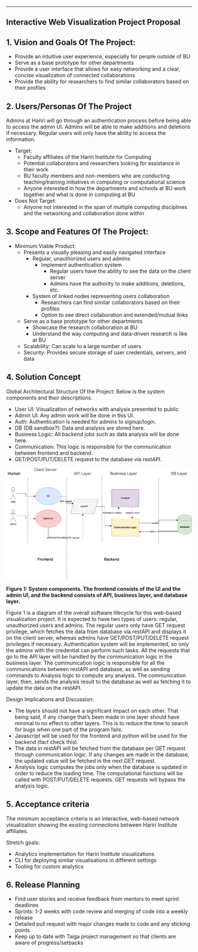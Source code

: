 ** **

## Interactive Web Visualization Project Proposal

## 1. Vision and Goals Of The Project:
* Provide an intuitive user experience, especially for people outside of BU
* Serve as a base prototype for other departments
* Provide a user interface that allows for easy networking and a clear, concise visualization of connected collaborations
* Provide the ability for researchers to find similar collaborators based on their profiles

## 2. Users/Personas Of The Project
Admins at Hariri will go through an authentication process before being able to access the admin UI. Admins will be able to make additions and deletions if necessary. Regular users will only have the ability to access the information.
* Target:
   * Faculty affiliates of the Hariri Institute for Computing
   * Potential collaborators and researchers looking for assistance in their work
   * BU faculty members and non-members who are conducting teaching/training initiatives in computing or computational science 
   * Anyone interested in how the departments and schools at BU work together and what is done in computing at BU
* Does Not Target:
   * Anyone not interested in the span of multiple computing disciplines and the networking and collaboration done within

## 3. Scope and Features Of The Project:
* Minimum Viable Product:
    * Presents a visually pleasing and easily navigated interface
        * Regular, unauthorized users and admins
            * Implement authentication system
                * Regular users have the ability to see the data on the client server
                * Admins have the authority to make additions, deletions, etc.
        * System of linked nodes representing users collaboration
            * Researchers can find similar collaborators based on their profiles
            * Option to see direct collaboration and extended/mutual links
    * Serve as a base prototype for other departments
        * Showcase the research collaboration at BU
        * Understand the way computing and data-driven research is like at BU
    * Scalability: Can scale to a large number of users
    * Security: Provides secure storage of user credentials, servers, and data

## 4. Solution Concept

Global Architectural Structure Of the Project:
Below is the system components and their descriptions.

* User UI: Visualization of networks with analysis presented to public
* Admin UI: Any admin work will be done in this UI.
* Auth: Authentication is needed for admins to signup/login.
* DB (DB sandbox?): Data and analysis are stored here. 
* Business Logic: All backend jobs such as data analysis will be done here. 
* Communication: This logic is responsible for the communication between frontend and backend.
* GET/POST/PUT/DELETE request to the database via restAPI.

![image alt text](system_design.png)

**Figure 1: System components. The frontend consists of the UI and the admin UI, and the backend consists of API, business layer, and database layer.**

Figure 1 is a diagram of the overall software lifecycle for this web-based visualization project. It is expected to have two types of users: regular, unauthorized users and admins. The regular users only have GET request privilege, which fetches the data from database via restAPI and displays it on the client server, whereas admins have GET/POST/PUT/DELETE request privileges if necessary. Authentication system will be implemented, so only the admins with the credential can perform such tasks. All the requests that go to the API layer will be handled by the communication logic in the business layer. The communication logic is responsible for all the communications between restAPI and database, as well as sending commands to Analysis logic to compute any analysis. The communication layer, then, sends the analysis result to the database as well as fetching it to update the data on the restAPI. 

Design Implications and Discussion:
* The layers should not have a significant impact on each other. That being said, if any change that’s been made in one layer should have minimal to no effect to other layers. This is to reduce the time to search for bugs when one part of the program fails. 
* Javascript will be used for the frontend and python will be used for the backend (fact check this).
* The data in restAPI will be fetched from the database per GET request through communication logic. If any changes are made in the database, the updated value will be fetched in the next GET request. 
* Analysis logic computes the jobs only when the database is updated in order to reduce the loading time. The computational functions will be called with POST/PUT/DELETE requests. GET requests will bypass the analysis logic. 

## 5. Acceptance criteria
The minimum acceptance criteria is an interactive, web-based network visualization showing the existing connections between Hariri Institute affiliates.

Stretch goals:
* Analytics implementation for Hariri Institute visualizations
* CLI for deploying similar visualisations in different settings
* Tooling for custom analytics

## 6. Release Planning
* Find user stories and receive feedback from mentors to meet sprint deadlines
* Sprints: 1-2 weeks with code review and merging of code into a weekly release
* Detailed pull request with major changes made to code and any sticking points
* Keep up to date with Taiga project management so that clients are aware of progress/setbacks
